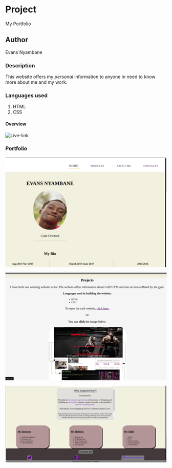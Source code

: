 # Project
My Portfolio

## Author
Evans Nyambane

### Description
This website offers my _personal_ information to anyone in need to know more about me and my work.

### Languages used
1. HTML
2. CSS

#### Overview
![Live-link](https://djcoogie.github.io/prep1project/)

### Portfolio 
![1](images/3.jpg)

![2](images/2.jpg)

![3](images/1.jpg)
